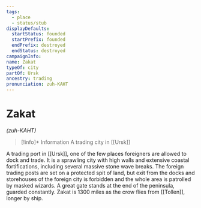```yaml
---
tags:
  - place
  - status/stub
displayDefaults:
  startStatus: founded
  startPrefix: founded
  endPrefix: destroyed
  endStatus: destroyed
campaignInfo: 
name: Zakat
typeOf: city
partOf: Ursk
ancestry: trading
pronunciation: zuh-KAHT
---
```

# Zakat
*(zuh-KAHT)*
>[!info]+ Information
> A trading city in [[Ursk]]

A trading port in [[Ursk]], one of the few places foreigners are allowed to dock and trade. It is a sprawling city with high walls and extensive coastal fortifications, including several massive stone wave breaks. The foreign trading posts are set on a protected spit of land, but exit from the docks and storehouses of the foreign city is forbidden and the whole area is patrolled by masked wizards. A great gate stands at the end of the peninsula, guarded constantly. Zakat is 1300 miles as the crow flies from [[Tollen]], longer by ship. 